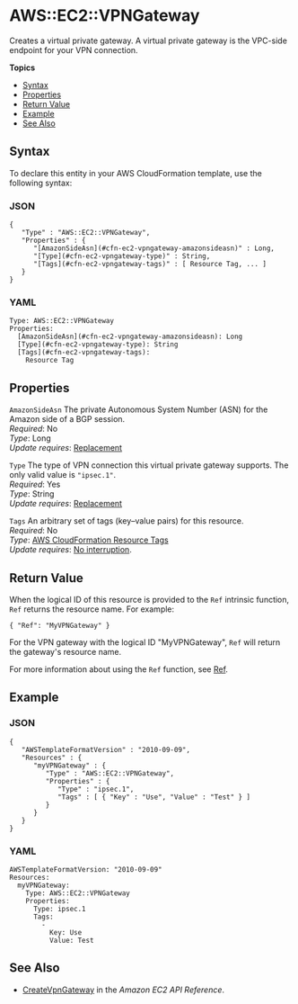 # AWS::EC2::VPNGateway<a name="aws-resource-ec2-vpn-gateway"></a>

Creates a virtual private gateway\. A virtual private gateway is the VPC\-side endpoint for your VPN connection\.

**Topics**
+ [Syntax](#aws-resource-ec2-vpcgateway-syntax)
+ [Properties](#w4ab1c21c10d565b9)
+ [Return Value](#w4ab1c21c10d565c11)
+ [Example](#w4ab1c21c10d565c13)
+ [See Also](#w4ab1c21c10d565c15)

## Syntax<a name="aws-resource-ec2-vpcgateway-syntax"></a>

To declare this entity in your AWS CloudFormation template, use the following syntax:

### JSON<a name="aws-resource-ec2-vpcgateway-syntax.json"></a>

```
{
   "Type" : "AWS::EC2::VPNGateway",
   "Properties" : {
      "[AmazonSideAsn](#cfn-ec2-vpngateway-amazonsideasn)" : Long,
      "[Type](#cfn-ec2-vpngateway-type)" : String,
      "[Tags](#cfn-ec2-vpngateway-tags)" : [ Resource Tag, ... ]
   }
}
```

### YAML<a name="aws-resource-ec2-vpcgateway-syntax.yaml"></a>

```
Type: AWS::EC2::VPNGateway
Properties: 
  [AmazonSideAsn](#cfn-ec2-vpngateway-amazonsideasn): Long
  [Type](#cfn-ec2-vpngateway-type): String
  [Tags](#cfn-ec2-vpngateway-tags):
    Resource Tag
```

## Properties<a name="w4ab1c21c10d565b9"></a>

`AmazonSideAsn`  <a name="cfn-ec2-vpngateway-amazonsideasn"></a>
The private Autonomous System Number \(ASN\) for the Amazon side of a BGP session\.  
*Required*: No  
*Type*: Long  
 *Update requires*: [Replacement](using-cfn-updating-stacks-update-behaviors.md#update-replacement) 

`Type`  <a name="cfn-ec2-vpngateway-type"></a>
The type of VPN connection this virtual private gateway supports\. The only valid value is `"ipsec.1"`\.  
*Required*: Yes  
*Type*: String  
*Update requires*: [Replacement](using-cfn-updating-stacks-update-behaviors.md#update-replacement)

`Tags`  <a name="cfn-ec2-vpngateway-tags"></a>
An arbitrary set of tags \(key–value pairs\) for this resource\.  
*Required*: No  
*Type*: [AWS CloudFormation Resource Tags](aws-properties-resource-tags.md)  
*Update requires*: [No interruption](using-cfn-updating-stacks-update-behaviors.md#update-no-interrupt)\.

## Return Value<a name="w4ab1c21c10d565c11"></a>

When the logical ID of this resource is provided to the `Ref` intrinsic function, `Ref` returns the resource name\. For example:

```
{ "Ref": "MyVPNGateway" }
```

For the VPN gateway with the logical ID "MyVPNGateway", `Ref` will return the gateway's resource name\.

For more information about using the `Ref` function, see [Ref](intrinsic-function-reference-ref.md)\.

## Example<a name="w4ab1c21c10d565c13"></a>

### JSON<a name="aws-resource-ec2-vpcgateway-example.json"></a>

```
{
   "AWSTemplateFormatVersion" : "2010-09-09",
   "Resources" : {
      "myVPNGateway" : {
         "Type" : "AWS::EC2::VPNGateway",
         "Properties" : {
            "Type" : "ipsec.1",
            "Tags" : [ { "Key" : "Use", "Value" : "Test" } ]
         }
      }
   }
}
```

### YAML<a name="aws-resource-ec2-vpcgateway-example.yaml"></a>

```
AWSTemplateFormatVersion: "2010-09-09"
Resources: 
  myVPNGateway: 
    Type: AWS::EC2::VPNGateway
    Properties: 
      Type: ipsec.1
      Tags: 
        - 
          Key: Use
          Value: Test
```

## See Also<a name="w4ab1c21c10d565c15"></a>
+ [CreateVpnGateway](http://docs.aws.amazon.com/AWSEC2/latest/APIReference/ApiReference-query-CreateVpnGateway.html) in the *Amazon EC2 API Reference*\.